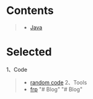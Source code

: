 
# Contents
> * [Java](https://github.com/WraithBorg/Blog/projects/1)
# Selected
1、Code
>* [random code](https://github.com/WraithBorg/Blog/issues/4)
2、Tools
>* [frp](https://github.com/WraithBorg/Blog/issues/5)
"# Blog" 
"# Blog" 
